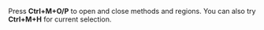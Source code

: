 ﻿Press **Ctrl+M+O/P** to open and close methods and regions. You can also try **Ctrl+M+H** for current selection.